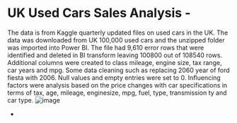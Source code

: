# UK Used Cars Sales Analysis -





The data is from Kaggle quarterly updated files on used cars in the UK. The data was downloaded from UK 100,000 used cars and the unzipped folder was imported into Power BI. 
The file had 9,610 error rows that were identified and deleted in BI transform leaving 100800 out of 108540 rows. Additional columns were created to class mileage, engine size, tax range, car years and mpg.
Some data cleaning such as replacing 2060 year of ford fiesta with 2006.
Null values and empty entries were set to 0.
Influencing factors were analysis based on the price changes with car specifications in terms of tax, age, mileage, enginesize, mpg, fuel, type, transmission ty and car type.
![image](https://github.com/PaulaGweke/My-First-Data-Analysis-Repo/assets/122382044/4b12fdb6-e60a-44e4-ac61-2ced45006565)

*
